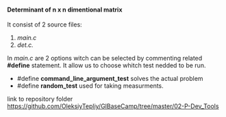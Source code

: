 #### Determinant of n x n dimentional matrix
It consist of 2 source files:
1.  *main.c*
2.  *det.c.*

In *main.c* are 2 options witch can be selected by commenting related **#define** statement.
It allow us to choose whitch test nedded to be run.
* #define **command_line_argument_test** solves the actual problem
* #define **random_test** used for taking measurments. 

link to repository folder
https://github.com/OleksiyTepliy/GlBaseCamp/tree/master/02-P-Dev_Tools